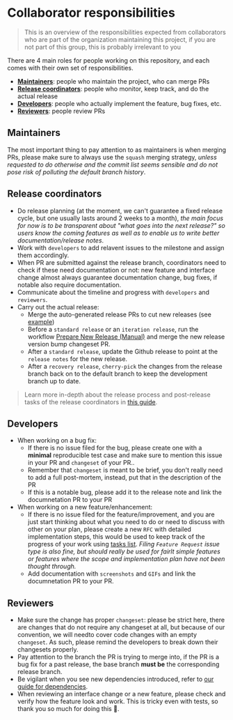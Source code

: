 # Collaborator responsibilities

> This is an overview of the responsibilities expected from collaborators who are part of the organization maintaining this project, if you are not part of this group, this is probably irrelevant to you

There are 4 main roles for people working on this repository, and each comes with their own set of responsibilities.

- **[Maintainers](#maintainers)**: people who maintain the project, who can merge PRs
- **[Release coordinators](#release-coordinators)**: people who monitor, keep track, and do the actual release
- **[Developers](#developers)**: people who actually implement the feature, bug fixes, etc.
- **[Reviewers](#reviewers)**: people review PRs

## Maintainers

The most important thing to pay attention to as maintainers is when merging PRs, please make sure to always use the `squash` merging strategy, _unless requested to do otherwise and the commit list seems sensible and do not pose risk of polluting the default branch history_.

## Release coordinators

- Do release planning (at the moment, we can't guarantee a fixed release cycle, but one usually lasts around 2 weeks to a month), _the main focus for now is to be transparent about "what goes into the next release?" so users know the coming features as well as to enable us to write better documentation/release notes_.
- Work with `developers` to add relavent issues to the milestone and assign them accordingly.
- When PR are submitted against the release branch, coordinators need to check if these need documentation or not: new feature and interface change almost always guarantee documentation change, bug fixes, if notable also require documentation.
- Communicate about the timeline and progress with `developers` and `reviewers`.
- Carry out the actual release:
  - Merge the auto-generated release PRs to cut new releases (see [example](https://github.com/finos/legend-studio/pull/576))
  - Before a `standard release` or an `iteration release`, run the workflow [Prepare New Release (Manual)](https://github.com/finos/legend-studio/actions/workflows/release-prepare-manual.yml) and merge the new release version bump changeset PR.
  - After a `standard release`, update the Github release to point at the `release notes` for the new release.
  - After a `recovery release`, `cherry-pick` the changes from the release branch back on to the default branch to keep the development branch up to date.

> Learn more in-depth about the release process and post-release tasks of the release coordinators in [this guide](./release-process.md).

## Developers

- When working on a bug fix:
  - If there is no issue filed for the bug, please create one with a **minimal** reproducible test case and make sure to mention this issue in your PR and `changeset` of your PR..
  - Remember that `changeset` is meant to be brief, you don't really need to add a full post-mortem, instead, put that in the description of the PR
  - If this is a notable bug, please add it to the release note and link the documnetation PR to your PR
- When working on a new feature/enhancement:
  - If there is no issue filed for the feature/improvement, and you are just start thinking about what you need to do or need to discuss with other on your plan, please create a new `RFC` with detailed implementation steps, this would be used to keep track of the progress of your work using [tasks list](https://docs.github.com/en/issues/tracking-your-work-with-issues/about-task-lists). _Filing `Feature Request` issue type is also fine, but should really be used for fairlt simple features or features where the scope and implementation plan have not been thought through._
  - Add documentation with `screenshots` and `GIFs` and link the documnetation PR to your PR.

## Reviewers

- Make sure the change has proper `changeset`: please be strict here, there are changes that do not require any changeset at all, but because of our convention, we will needto cover code changes with an empty `changeset`. As such, please remind the developers to break down their changesets properly.
- Pay attention to the branch the PR is trying to merge into, if the PR is a bug fix for a past release, the base branch **must be** the corresponding release branch.
- Be vigilant when you see new dependencies introduced, refer to [our guide for dependencies](./dependencies).
- When reviewing an interface change or a new feature, please check and verify how the feature look and work. This is tricky even with tests, so thank you so much for doing this :pray:.
